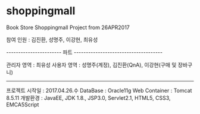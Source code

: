 # shoppingmall
Book Store Shoppingmall Project from 26APR2017


참여 인원 : 김진환, 성명주, 이강현, 최유성


----------------------- 파트 -------------------------------------


관리자 영역 : 최유성
사용자 영역 : 성명주(계정), 김진환(QnA), 이강현(구매 및 장바구니)


------------------------------------------------------------------


프로젝트 시작일 : 2017.04.26.수
DataBase : Oracle11g 
Web Container : Tomcat 8.5.11
개발환경 : JavaEE, JDK 1.8., JSP3.0, Servlet2.1, HTML5, CSS3, EMCA5Script 

